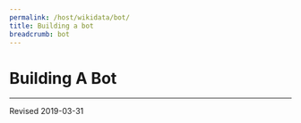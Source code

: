 ```yaml
---
permalink: /host/wikidata/bot/
title: Building a bot
breadcrumb: bot
---
```


# Building A Bot




----
Revised 2019-03-31
